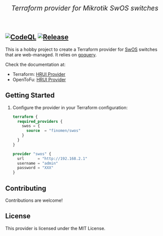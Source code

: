 <p align="center" style="font-size: 1.5em;">
    <em>Terraform provider for Mikrotik SwOS switches</em>
</p><br>

[![CodeQL](https://github.com/finomen/terraform-provider-swos/actions/workflows/github-code-scanning/codeql/badge.svg)](https://github.com/finomen/terraform-provider-swos/actions/workflows/github-code-scanning/codeql)
[![Release](https://github.com/finomen/terraform-provider-swos/actions/workflows/release.yml/badge.svg)](https://github.com/finomen/terraform-provider-swos/actions/workflows/release.yml)
---

This is a hobby project to create a Terraform provider for [SwOS](https://help.mikrotik.com/docs/spaces/SWOS/pages/328415/SwOS) switches that are web-managed. It relies on [goquery](https://github.com/finomen/swos-client).

Check the documentation at:

- Terraform: [HRUI Provider](https://registry.terraform.io/providers/finomen/swos)
- OpenToFu: [HRUI Provider](https://search.opentofu.org/provider/finomen/swos)


## Getting Started

1.  Configure the provider in your Terraform configuration:

    ```terraform
    terraform {
      required_providers {
        swos = {
          source  = "finomen/swos"
        }
      }
    }

    provider "swos" {
      url      = "http://192.168.2.1"
      username = "admin"
      password = "XXX"
    }
    ```

## Contributing

Contributions are welcome!

## License

This provider is licensed under the MIT License.